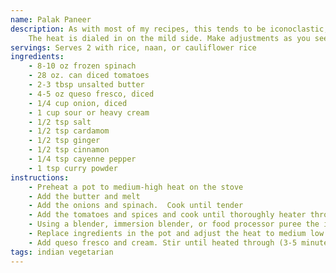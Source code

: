 ```yaml
---
name: Palak Paneer
description: As with most of my recipes, this tends to be iconoclastic, but is still satisfying.  
    The heat is dialed in on the mild side. Make adjustments as you see fit.
servings: Serves 2 with rice, naan, or cauliflower rice
ingredients:
    - 8-10 oz frozen spinach
    - 28 oz. can diced tomatoes
    - 2-3 tbsp unsalted butter
    - 4-5 oz queso fresco, diced
    - 1/4 cup onion, diced
    - 1 cup sour or heavy cream
    - 1/2 tsp salt
    - 1/2 tsp cardamom
    - 1/2 tsp ginger
    - 1/2 tsp cinnamon
    - 1/4 tsp cayenne pepper
    - 1 tsp curry powder
instructions:
    - Preheat a pot to medium-high heat on the stove
    - Add the butter and melt
    - Add the onions and spinach.  Cook until tender
    - Add the tomatoes and spices and cook until thoroughly heater through
    - Using a blender, immersion blender, or food processor puree the ingredients until smooth
    - Replace ingredients in the pot and adjust the heat to medium low
    - Add queso fresco and cream. Stir until heated through (3-5 minutes).  The cheese should not melt
tags: indian vegetarian
---
```

